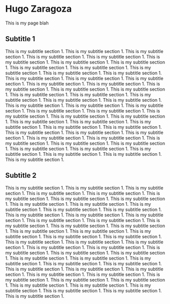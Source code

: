 # Hugo Zaragoza

This is my page blah 

## Subtitle 1

This is my subtitle section 1. This is my subtitle section 1. This is my subtitle section 1. This is my subtitle section 1. This is my subtitle section 1. This is my subtitle section 1. This is my subtitle section 1. This is my subtitle section 1. This is my subtitle section 1. This is my subtitle section 1. This is my subtitle section 1. This is my subtitle section 1. This is my subtitle section 1. This is my subtitle section 1. This is my subtitle section 1. This is my subtitle section 1. This is my subtitle section 1. This is my subtitle section 1. This is my subtitle section 1. This is my subtitle section 1. This is my subtitle section 1. This is my subtitle section 1. This is my subtitle section 1. This is my subtitle section 1. This is my subtitle section 1. This is my subtitle section 1. This is my subtitle section 1. This is my subtitle section 1. This is my subtitle section 1. This is my subtitle section 1. This is my subtitle section 1. This is my subtitle section 1. This is my subtitle section 1. This is my subtitle section 1. This is my subtitle section 1. This is my subtitle section 1. This is my subtitle section 1. This is my subtitle section 1. This is my subtitle section 1. This is my subtitle section 1. This is my subtitle section 1. This is my subtitle section 1. This is my subtitle section 1. This is my subtitle section 1. This is my subtitle section 1. This is my subtitle section 1. This is my subtitle section 1. This is my subtitle section 1. This is my subtitle section 1. This is my subtitle section 1. This is my subtitle section 1. This is my subtitle section 1. This is my subtitle section 1. 
## Subtitle 2

This is my subtitle section 1. This is my subtitle section 1. This is my subtitle section 1. This is my subtitle section 1. This is my subtitle section 1. This is my subtitle section 1. This is my subtitle section 1. This is my subtitle section 1. This is my subtitle section 1. This is my subtitle section 1. This is my subtitle section 1. This is my subtitle section 1. This is my subtitle section 1. This is my subtitle section 1. This is my subtitle section 1. This is my subtitle section 1. This is my subtitle section 1. This is my subtitle section 1. This is my subtitle section 1. This is my subtitle section 1. This is my subtitle section 1. This is my subtitle section 1. This is my subtitle section 1. This is my subtitle section 1. This is my subtitle section 1. This is my subtitle section 1. This is my subtitle section 1. This is my subtitle section 1. This is my subtitle section 1. This is my subtitle section 1. This is my subtitle section 1. This is my subtitle section 1. This is my subtitle section 1. This is my subtitle section 1. This is my subtitle section 1. This is my subtitle section 1. This is my subtitle section 1. This is my subtitle section 1. This is my subtitle section 1. This is my subtitle section 1. This is my subtitle section 1. This is my subtitle section 1. This is my subtitle section 1. This is my subtitle section 1. This is my subtitle section 1. This is my subtitle section 1. This is my subtitle section 1. This is my subtitle section 1. This is my subtitle section 1. This is my subtitle section 1. This is my subtitle section 1. This is my subtitle section 1. This is my subtitle section 1. 
